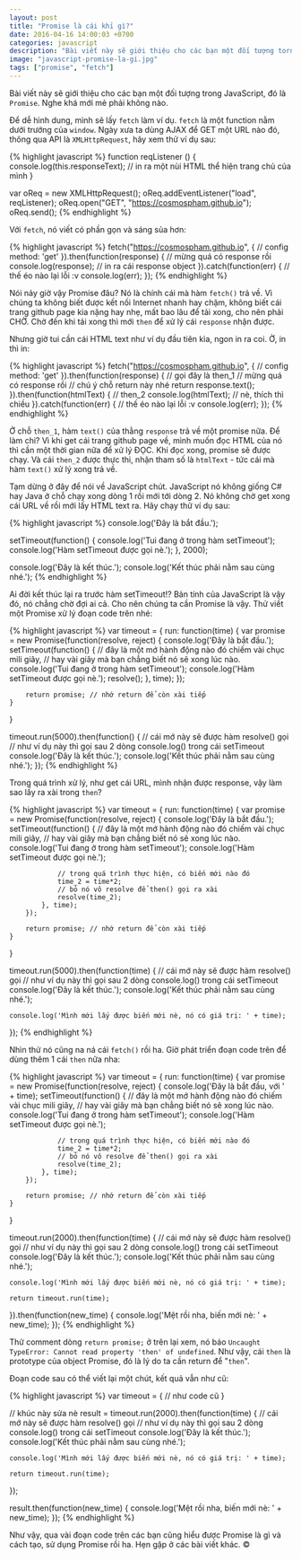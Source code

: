 ```yaml
---
layout: post
title: "Promise là cái khỉ gì?"
date: 2016-04-16 14:00:03 +0700
categories: javascript
description: "Bài viết này sẽ giới thiệu cho các bạn một đối tượng torng JavaScript, đó là Promise. Nghe khá mới mẻ phải không nào."
image: "javascript-promise-la-gi.jpg"
tags: ["promise", "fetch"]
---
```

Bài viết này sẽ giới thiệu cho các bạn một đối tượng trong JavaScript, đó là `Promise`. Nghe khá mới mẻ phải không nào.

Để dễ hình dung, mình sẽ lấy `fetch` làm ví dụ. `fetch` là một function nằm dưới trướng của `window`. Ngày xưa ta dùng AJAX để GET một URL nào đó, thông qua API là `XMLHttpRequest`, hãy xem thử ví dụ sau:

{% highlight javascript %}
function reqListener () {
  console.log(this.responseText);
  // in ra một nùi HTML thể hiện trang chủ của mình
}

var oReq = new XMLHttpRequest();
oReq.addEventListener("load", reqListener);
oReq.open("GET", "https://cosmospham.github.io");
oReq.send();
{% endhighlight %}

Với `fetch`, nó viết có phần gọn và sáng sủa hơn:

{% highlight javascript %}
fetch("https://cosmospham.github.io", {
    // config
    method: 'get'
}).then(function(response) {
    // mừng quá có response rồi
    console.log(response);
    // in ra cái response object
}).catch(function(err) {
    // thế éo nào lại lỗi :v
    console.log(err);
});
{% endhighlight %}

Nói nảy giờ vậy Promise đâu? Nó là chính cái mà hàm `fetch()` trả về. Vì chúng ta không biết được kết nối Internet nhanh hay chậm, không biết cái trang github page kia nặng hay nhẹ, mất bao lâu để tải xong, cho nên phải CHỜ. Chờ đến khi tải xong thì mới `then` để xử lý cái `response` nhận được.

Nhưng giờ tui cần cái HTML text như ví dụ đầu tiên kìa, ngon in ra coi. Ờ, in thì in:

{% highlight javascript %}
fetch("https://cosmospham.github.io", {
    // config
    method: 'get'
}).then(function(response) { // gọi đây là then_1
    // mừng quá có response rồi
    // chú ý chỗ return này nhé
    return response.text();
}).then(function(htmlText) { // then_2
    console.log(htmlText);
    // nè, thích thì chiều
}).catch(function(err) {
    // thế éo nào lại lỗi :v
    console.log(err);
});
{% endhighlight %}

Ở chỗ `then_1`, hàm `text()` của thằng `response` trả về một promise nữa. Để làm chi? Vì khi get cái trang github page về, mình muốn đọc HTML của nó thì cần một thời gian nữa để xử lý ĐỌC. Khi đọc xong, promise sẽ được chạy. Và cái `then_2` được thực thi, nhận tham số là `htmlText` - tức cái mà hàm `text()` xử lý xong trả về.

Tạm dừng ở đây để nói về JavaScript chút. JavaScript nó không giống C# hay Java ở chỗ chạy xong dòng 1 rồi mới tới dòng 2. Nó không chờ get xong cái URL về rồi mới lấy HTML text ra. Hãy chạy thử ví dụ sau:

{% highlight javascript %}
console.log('Đây là bắt đầu.');

setTimeout(function() {
    console.log('Tui đang ở trong hàm setTimeout');
    console.log('Hàm setTimeout được gọi nè.');
}, 2000);

console.log('Đây là kết thúc.');
console.log('Kết thúc phải nằm sau cùng nhé.');
{% endhighlight %}

Ai đời kết thúc lại ra trước hàm setTimeout!? Bản tính của JavaScript là vậy đó, nó chẳng chờ đợi ai cả. Cho nên chúng ta cần Promise là vậy. Thử viết một Promise xử lý đoạn code trên nhé:

{% highlight javascript %}
var timeout = {
    run: function(time) {
        var promise = new Promise(function(resolve, reject) {
            console.log('Đây là bắt đầu.');
            setTimeout(function() {
                // đây là một mớ hành động nào đó chiếm vài chục mili giây,
                // hay vài giây mà bạn chẳng biết nó sẽ xong lúc nào.
                console.log('Tui đang ở trong hàm setTimeout');
                console.log('Hàm setTimeout được gọi nè.');
                resolve();
            }, time);
        });

        return promise; // nhớ return để còn xài tiếp
    }
}


timeout.run(5000).then(function() {
    // cái mớ này sẽ được hàm resolve() gọi
    // như ví dụ này thì gọi sau 2 dòng console.log() trong cái setTimeout
    console.log('Đây là kết thúc.');
    console.log('Kết thúc phải nằm sau cùng nhé.');
});
{% endhighlight %}

Trong quá trình xử lý, như get cái URL, mình nhận được response, vậy làm sao lấy ra xài trong `then`?

{% highlight javascript %}
var timeout = {
    run: function(time) {
        var promise = new Promise(function(resolve, reject) {
            console.log('Đây là bắt đầu.');
            setTimeout(function() {
                // đây là một mớ hành động nào đó chiếm vài chục mili giây,
                // hay vài giây mà bạn chẳng biết nó sẽ xong lúc nào.
                console.log('Tui đang ở trong hàm setTimeout');
                console.log('Hàm setTimeout được gọi nè.');

                // trong quá trình thực hiện, có biến mới nào đó
                time_2 = time*2;
                // bỏ nó vô resolve để then() gọi ra xài
                resolve(time_2);
            }, time);
        });

        return promise; // nhớ return để còn xài tiếp
    }
}


timeout.run(5000).then(function(time) {
    // cái mớ này sẽ được hàm resolve() gọi
    // như ví dụ này thì gọi sau 2 dòng console.log() trong cái setTimeout
    console.log('Đây là kết thúc.');
    console.log('Kết thúc phải nằm sau cùng nhé.');

    console.log('Mình mới lấy được biến mới nè, nó có giá trị: ' + time);
});
{% endhighlight %}

Nhìn thử nó cũng na ná cái `fetch()` rồi ha. Giờ phát triển đoạn code trên để dùng thêm 1 cái `then` nữa nha:

{% highlight javascript %}
var timeout = {
    run: function(time) {
        var promise = new Promise(function(resolve, reject) {
            console.log('Đây là bắt đầu, với ' + time);
            setTimeout(function() {
                // đây là một mớ hành động nào đó chiếm vài chục mili giây,
                // hay vài giây mà bạn chẳng biết nó sẽ xong lúc nào.
                console.log('Tui đang ở trong hàm setTimeout');
                console.log('Hàm setTimeout được gọi nè.');

                // trong quá trình thực hiện, có biến mới nào đó
                time_2 = time*2;
                // bỏ nó vô resolve để then() gọi ra xài
                resolve(time_2);
            }, time);
        });

        return promise; // nhớ return để còn xài tiếp
    }
}

timeout.run(2000).then(function(time) {
    // cái mớ này sẽ được hàm resolve() gọi
    // như ví dụ này thì gọi sau 2 dòng console.log() trong cái setTimeout
    console.log('Đây là kết thúc.');
    console.log('Kết thúc phải nằm sau cùng nhé.');

    console.log('Mình mới lấy được biến mới nè, nó có giá trị: ' + time);

    return timeout.run(time);
}).then(function(new_time) {
    console.log('Mệt rồi nha, biến mới nè: ' + new_time);
});
{% endhighlight %}

Thử comment dòng `return promise;` ở trên lại xem, nó báo `Uncaught TypeError: Cannot read property 'then' of undefined`. Như vậy, cái `then` là prototype của object Promise, đó là lý do ta cần return để "`then`".

Đoạn code sau có thể viết lại một chút, kết quả vẫn như cũ:

{% highlight javascript %}
var timeout = {
    // như code cũ
}

// khúc này sửa nè
result = timeout.run(2000).then(function(time) {
    // cái mớ này sẽ được hàm resolve() gọi
    // như ví dụ này thì gọi sau 2 dòng console.log() trong cái setTimeout
    console.log('Đây là kết thúc.');
    console.log('Kết thúc phải nằm sau cùng nhé.');

    console.log('Mình mới lấy được biến mới nè, nó có giá trị: ' + time);

    return timeout.run(time);
});

result.then(function(new_time) {
    console.log('Mệt rồi nha, biến mới nè: ' + new_time);
});
{% endhighlight %}

Như vậy, qua vài đoạn code trên các bạn cũng hiểu được Promise là gì và cách tạo, sử dụng Promise rồi ha. Hẹn gặp ở các bài viết khác. &copy;
